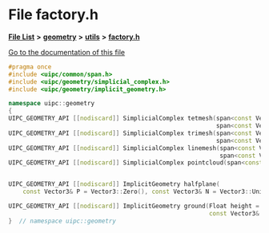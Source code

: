 

# File factory.h

[**File List**](files.md) **>** [**geometry**](dir_04894967a28d068f10a69f6e8a07a2cb.md) **>** [**utils**](dir_739799d2da88efedfd4a7c44220c72e4.md) **>** [**factory.h**](factory_8h.md)

[Go to the documentation of this file](factory_8h.md)


```C++
#pragma once
#include <uipc/common/span.h>
#include <uipc/geometry/simplicial_complex.h>
#include <uipc/geometry/implicit_geometry.h>

namespace uipc::geometry
{
UIPC_GEOMETRY_API [[nodiscard]] SimplicialComplex tetmesh(span<const Vector3> Vs,
                                                          span<const Vector4i> Ts);
UIPC_GEOMETRY_API [[nodiscard]] SimplicialComplex trimesh(span<const Vector3> Vs,
                                                          span<const Vector3i> Fs);
UIPC_GEOMETRY_API [[nodiscard]] SimplicialComplex linemesh(span<const Vector3> Vs,
                                                           span<const Vector2i> Es);
UIPC_GEOMETRY_API [[nodiscard]] SimplicialComplex pointcloud(span<const Vector3> Vs);


UIPC_GEOMETRY_API [[nodiscard]] ImplicitGeometry halfplane(
    const Vector3& P = Vector3::Zero(), const Vector3& N = Vector3::UnitY());

UIPC_GEOMETRY_API [[nodiscard]] ImplicitGeometry ground(Float height = 0.0,
                                                        const Vector3& N = Vector3::UnitY());
}  // namespace uipc::geometry
```


